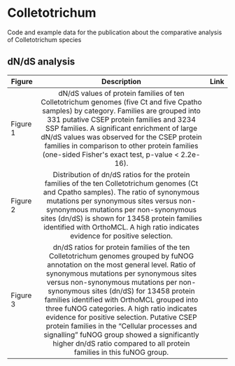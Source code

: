 # Colletotrichum
Code and example data for the publication about the comparative analysis of Colletotrichum species

## dN/dS analysis

| Figure        | Description           | Link  |
| ------------- |:-------------:| -----:|
| Figure 1   | dN/dS values of protein families of ten Colletotrichum genomes (five Ct and five Cpatho samples) by category. Families are grouped into 331 putative CSEP protein families and 3234 SSP families. A significant enrichment of large dN/dS values was observed for the CSEP protein families in comparison to other protein families (one-sided Fisher's exact test, p-value < 2.2e-16).|    |
| Figure 2  | Distribution of dn/dS ratios for the protein families of the ten Colletotrichum genomes (Ct and Cpatho samples). The ratio of synonymous mutations per synonymous sites versus non-synonymous mutations per non-synonymous sites (dn/dS) is shown for 13458 protein families identified with OrthoMCL. A high ratio indicates evidence for positive selection. |    |
| Figure 3 | dn/dS ratios for protein families of the ten Colletotrichum genomes grouped by fuNOG annotation on the most general level. Ratio of synonymous mutations per synonymous sites versus non-synonymous mutations per non-synonymous sites (dn/dS) for 13458 protein families identified with OrthoMCL grouped into three fuNOG categories. A high ratio indicates evidence for positive selection. Putative CSEP protein families in the “Cellular processes and signalling” fuNOG group showed a significantly higher dn/dS ratio compared to all protein families in this fuNOG group.|    |
